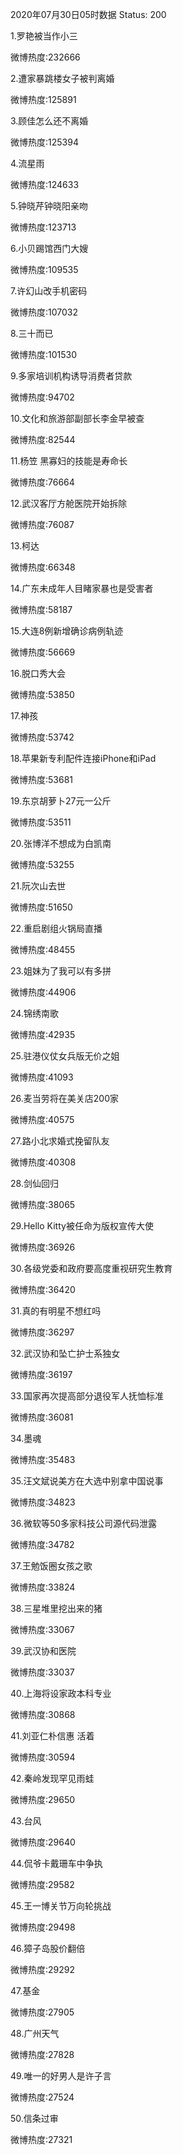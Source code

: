 2020年07月30日05时数据
Status: 200

1.罗艳被当作小三

微博热度:232666

2.遭家暴跳楼女子被判离婚

微博热度:125891

3.顾佳怎么还不离婚

微博热度:125394

4.流星雨

微博热度:124633

5.钟晓芹钟晓阳亲吻

微博热度:123713

6.小贝踢馆西门大嫂

微博热度:109535

7.许幻山改手机密码

微博热度:107032

8.三十而已

微博热度:101530

9.多家培训机构诱导消费者贷款

微博热度:94702

10.文化和旅游部副部长李金早被查

微博热度:82544

11.杨笠 黑寡妇的技能是寿命长

微博热度:76664

12.武汉客厅方舱医院开始拆除

微博热度:76087

13.柯达

微博热度:66348

14.广东未成年人目睹家暴也是受害者

微博热度:58187

15.大连8例新增确诊病例轨迹

微博热度:56669

16.脱口秀大会

微博热度:53850

17.神孩

微博热度:53742

18.苹果新专利配件连接iPhone和iPad

微博热度:53681

19.东京胡萝卜27元一公斤

微博热度:53511

20.张博洋不想成为白凯南

微博热度:53255

21.阮次山去世

微博热度:51650

22.重启剧组火锅局直播

微博热度:48455

23.姐妹为了我可以有多拼

微博热度:44906

24.锦绣南歌

微博热度:42935

25.驻港仪仗女兵版无价之姐

微博热度:41093

26.麦当劳将在美关店200家

微博热度:40575

27.路小北求婚式挽留队友

微博热度:40308

28.剑仙回归

微博热度:38065

29.Hello Kitty被任命为版权宣传大使

微博热度:36926

30.各级党委和政府要高度重视研究生教育

微博热度:36420

31.真的有明星不想红吗

微博热度:36297

32.武汉协和坠亡护士系独女

微博热度:36197

33.国家再次提高部分退役军人抚恤标准

微博热度:36081

34.墨魂

微博热度:35483

35.汪文斌说美方在大选中别拿中国说事

微博热度:34823

36.微软等50多家科技公司源代码泄露

微博热度:34782

37.王勉饭圈女孩之歌

微博热度:33824

38.三星堆里挖出来的猪

微博热度:33067

39.武汉协和医院

微博热度:33037

40.上海将设家政本科专业

微博热度:30868

41.刘亚仁朴信惠 活着

微博热度:30594

42.秦岭发现罕见雨蛙

微博热度:29650

43.台风

微博热度:29640

44.侃爷卡戴珊车中争执

微博热度:29582

45.王一博关节万向轮挑战

微博热度:29498

46.獐子岛股价翻倍

微博热度:29292

47.基金

微博热度:27905

48.广州天气

微博热度:27828

49.唯一的好男人是许子言

微博热度:27524

50.信条过审

微博热度:27321

